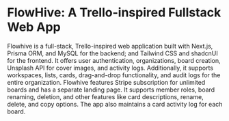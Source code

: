 # FlowHive: A Trello-inspired Fullstack Web App
Flowhive is a full-stack, Trello-inspired web application built with Next.js, Prisma ORM, and MySQL for the backend; and Tailwind CSS and shadcnUI for the frontend. It offers user authentication, organizations, board creation, Unsplash API for cover images, and activity logs. Additionally, it supports workspaces, lists, cards, drag-and-drop functionality, and audit logs for the entire organization. Flowhive features Stripe subscription for unlimited boards and has a separate landing page. It supports member roles, board renaming, deletion, and other features like card descriptions, rename, delete, and copy options. The app also maintains a card activity log for each board.
